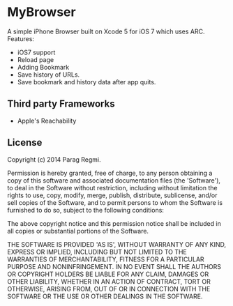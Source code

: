 MyBrowser
===========
A simple iPhone Browser built on Xcode 5 for iOS 7 which uses ARC.
Features:
- iOS7 support
- Reload page
- Adding Bookmark
- Save history of URLs.
- Save bookmark and history data after app quits.

Third party Frameworks
-----------------------
- Apple's Reachability


License
-----------
Copyright (c) 2014 Parag Regmi.


Permission is hereby granted, free of charge, to any person obtaining a copy of this software and associated documentation files (the 'Software'), to deal in the Software without restriction, including without limitation the rights to use, copy, modify, merge, publish, distribute, sublicense, and/or sell copies of the Software, and to permit persons to whom the Software is furnished to do so, subject to the following conditions:

The above copyright notice and this permission notice shall be included in all copies or substantial portions of the Software.

THE SOFTWARE IS PROVIDED 'AS IS', WITHOUT WARRANTY OF ANY KIND, EXPRESS OR IMPLIED, INCLUDING BUT NOT LIMITED TO THE WARRANTIES OF MERCHANTABILITY, FITNESS FOR A PARTICULAR PURPOSE AND NONINFRINGEMENT. IN NO EVENT SHALL THE AUTHORS OR COPYRIGHT HOLDERS BE LIABLE FOR ANY CLAIM, DAMAGES OR OTHER LIABILITY, WHETHER IN AN ACTION OF CONTRACT, TORT OR OTHERWISE, ARISING FROM, OUT OF OR IN CONNECTION WITH THE SOFTWARE OR THE USE OR OTHER DEALINGS IN THE SOFTWARE.

